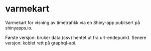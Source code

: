 # varmekart

Varmekart for visning av timetrafikk via en Shiny-app publisert på 
shinyapps.io.

Første versjon: bruker data (csv) hentet ut fra url-endepunkt.
Senere versjon: koblet rett på graphql-api.
